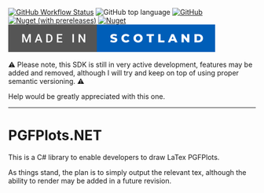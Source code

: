 [![GitHub Workflow Status](https://img.shields.io/github/actions/workflow/status/hughesjs/PGFPlots.NET/dotnet-cd.yml?style=for-the-badge&branch=master)](https://github.com/hughesjs/PGFPlots.NET/actions)
![GitHub top language](https://img.shields.io/github/languages/top/hughesjs/PGFPlots.NET?style=for-the-badge)
[![GitHub](https://img.shields.io/github/license/hughesjs/PGFPlots.NET?style=for-the-badge)](LICENSE)
[![Nuget (with prereleases)](https://img.shields.io/nuget/vpre/PGFPlots.NET?style=for-the-badge)](https://nuget.org/packages/PGFPlots.NET/)
[![Nuget](https://img.shields.io/nuget/dt/PGFPlots.NET?style=for-the-badge)](https://nuget.org/packages/PGFPlots.NET/)
![FTB](https://raw.githubusercontent.com/hughesjs/custom-badges/master/made-in/made-in-scotland.svg)

⚠ Please note, this SDK is still in very active development, features may be added and removed, although I will try and keep on top of using proper semantic versioning. ⚠

Help would be greatly appreciated with this one.

---

# PGFPlots.NET

This is a C# library to enable developers to draw LaTex PGFPlots.

As things stand, the plan is to simply output the relevant tex, although the ability to render may be added in a future revision.
